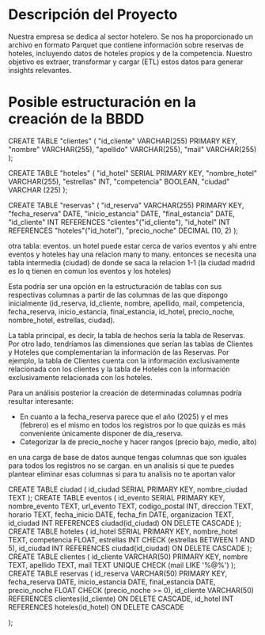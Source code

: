 # Descripción del Proyecto 

Nuestra empresa se dedica al sector hotelero. Se nos ha proporcionado un archivo en formato Parquet que contiene información sobre reservas de hoteles, incluyendo datos de hoteles propios y de la competencia. Nuestro objetivo es extraer, transformar y cargar (ETL) estos datos para generar insights relevantes.

# Posible estructuración en la creación de la BBDD 

CREATE TABLE "clientes" (
    "id_cliente" VARCHAR(255) PRIMARY KEY,
    "nombre" VARCHAR(255),
    "apellido" VARCHAR(255),
    "mail" VARCHAR(255)
);

CREATE TABLE "hoteles" (
    "id_hotel" SERIAL PRIMARY KEY,
    "nombre_hotel" VARCHAR(255),
    "estrellas" INT,
    "competencia" BOOLEAN,
    "ciudad" VARCHAR (225)
);

CREATE TABLE "reservas" (
    "id_reserva" VARCHAR(255) PRIMARY KEY,
    "fecha_reserva" DATE,
    "inicio_estancia" DATE, 
    "final_estancia" DATE,
    "id_cliente" INT REFERENCES "clientes"("id_cliente"),
    "id_hotel" INT REFERENCES "hoteles"("id_hotel"), 
    "precio_noche" DECIMAL (10, 2)
);


otra tabla: eventos. un hotel puede estar cerca de varios eventos y ahi entre eventos y hoteles hay una relacion many to many. entonces se necesita una tabla intermedia (ciudad) de donde se saca la relacion 1-1 (la ciudad madrid es lo q tienen en comun los eventos y los hoteles)


Esta podría ser una opción en la estructuración de tablas con sus respectivas columnas a partir de las columnas de las que dispongo inicialmente (id_reserva, id_cliente, nombre, apellido, mail, competencia, fecha_reserva, inicio_estancia, final_estancia, id_hotel, precio_noche, nombre_hotel, estrellas, ciudad).

La tabla principal, es decir, la tabla de hechos sería la tabla de Reservas. Por otro lado, tendríamos las dimensiones que serían las tablas de Clientes y Hoteles que complementarían la información de las Reservas. Por ejemplo, la tabla de Clientes cuenta con la información exclusivamente relacionada con los clientes y la tabla de Hoteles con la información exclusivamente relacionada con los hoteles. 



Para un análisis posterior la creación de determinadas columnas podría resultar interesante:
- En cuanto a la fecha_reserva parece que el año (2025) y el mes (febrero) es el mismo en todos los registros por lo que quizás es más conveniente únicamente disponer de día_reserva. 
- Categorizar la de precio_noche y hacer rangos (precio bajo, medio, alto)

en una carga de base de datos aunque tengas columnas que son iguales para todos los registros no se cargan. en un analisis si que te puedes plantear eliminar esas columnas si para tu analisis no te aportan valor


CREATE TABLE ciudad (
    id_ciudad SERIAL PRIMARY KEY,
    nombre_ciudad TEXT
);
CREATE TABLE eventos (
    id_evento SERIAL PRIMARY KEY,
    nombre_evento TEXT,
    url_evento TEXT,
    codigo_postal INT,
    direccion TEXT,
    horario TEXT,
    fecha_inicio DATE,
    fecha_fin DATE,
    organizacion TEXT,
    id_ciudad INT REFERENCES ciudad(id_ciudad) ON DELETE CASCADE
);
CREATE TABLE hoteles (
    id_hotel SERIAL PRIMARY KEY,
    nombre_hotel TEXT,
    competencia FLOAT,
    estrellas INT CHECK (estrellas BETWEEN 1 AND 5),
    id_ciudad INT REFERENCES ciudad(id_ciudad) ON DELETE CASCADE
);
CREATE TABLE clientes (
    id_cliente VARCHAR(50) PRIMARY KEY,
    nombre TEXT,
    apellido TEXT,
    mail TEXT UNIQUE CHECK (mail LIKE '%@%')
);
CREATE TABLE reservas (
    id_reserva VARCHAR(50) PRIMARY KEY,
    fecha_reserva DATE,
    inicio_estancia DATE,
    final_estancia DATE,
    precio_noche FLOAT CHECK (precio_noche >= 0),
    id_cliente VARCHAR(50) REFERENCES clientes(id_cliente) ON DELETE CASCADE,
    id_hotel INT REFERENCES hoteles(id_hotel) ON DELETE CASCADE
    
);
